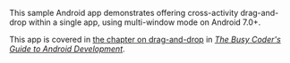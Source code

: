 This sample Android app demonstrates
offering cross-activity drag-and-drop within a single app, using multi-window mode on Android 7.0+.

This app is covered in 
[the chapter on drag-and-drop](https://commonsware.com/Android/previews/drag-and-drop)
in [*The Busy Coder's Guide to Android Development*](https://commonsware.com/Android/).

